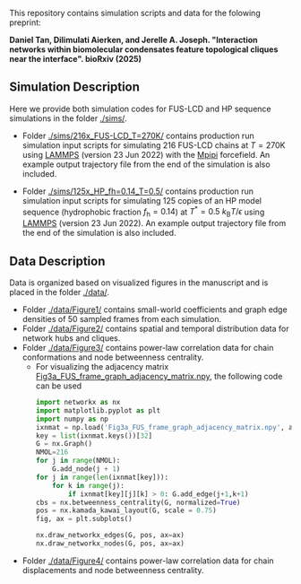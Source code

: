 This repository contains simulation scripts and data for the folowing preprint:

**Daniel Tan, Dilimulati Aierken, and Jerelle A. Joseph. "Interaction networks within biomolecular condensates feature topological cliques near the interface". bioRxiv (2025)**

## Simulation Description

Here we provide both simulation codes for FUS-LCD and HP sequence simulations in the folder [./sims/](./sims).
* Folder [./sims/216x_FUS-LCD_T=270K/](./sims/216x_FUS-LCD_T=270K/) contains production run simulation input scripts for simulating 216 FUS-LCD chains at $T = 270\mathrm{ K}$ using [LAMMPS](https://www.lammps.org/) (version 23 Jun 2022) with the [Mpipi](https://www.nature.com/articles/s43588-021-00155-3) forcefield. An example output trajectory file from the end of the simulation is also included.
  
* Folder [./sims/125x_HP_fh=0.14_T=0.5/](./sims/125x_HP_fh=0.14_T=0.5/) contains production run simulation input scripts for simulating 125 copies of an HP model sequence (hydrophobic fraction $f_{\mathrm{h}} = 0.14$) at $T^* = 0.5\text{ }k_{\mathrm{B}}T/\epsilon$ using [LAMMPS](https://www.lammps.org/) (version 23 Jun 2022). An example output trajectory file from the end of the simulation is also included.

## Data Description

Data is organized based on visualized figures in the manuscript and is placed in the folder [./data/](./data/).
  * Folder [./data/Figure1/](./data/Figure1/) contains small-world coefficients and graph edge densities of 50 sampled frames from each simulation.
  * Folder [./data/Figure2/](./data/Figure2/) contains spatial and temporal distribution data for network hubs and cliques.
  * Folder [./data/Figure3/](./data/Figure3/) contains power-law correlation data for chain conformations and node betweenness centrality.
    * For visualizing the adjacency matrix [Fig3a_FUS_frame_graph_adjacency_matrix.npy](./data/Figure3/Fig3a_FUS_frame_graph_adjacency_matrix.npy), the following code can be used
      ```py
      import networkx as nx
      import matplotlib.pyplot as plt
      import numpy as np
      ixnmat = np.load('Fig3a_FUS_frame_graph_adjacency_matrix.npy', allow_pickle=True).item()
      key = list(ixnmat.keys())[32]
      G = nx.Graph()
      NMOL=216
      for j in range(NMOL):
          G.add_node(j + 1)
      for j in range(len(ixnmat[key])):
          for k in range(j):
              if ixnmat[key][j][k] > 0: G.add_edge(j+1,k+1)
      cbs = nx.betweenness_centrality(G, normalized=True)
      pos = nx.kamada_kawai_layout(G, scale = 0.75)
      fig, ax = plt.subplots()

      nx.draw_networkx_edges(G, pos, ax=ax)
      nx.draw_networkx_nodes(G, pos, ax=ax)
      ```
  * Folder [./data/Figure4/](./data/Figure4/) contains power-law correlation data for chain displacements and node betweenness centrality.
    
